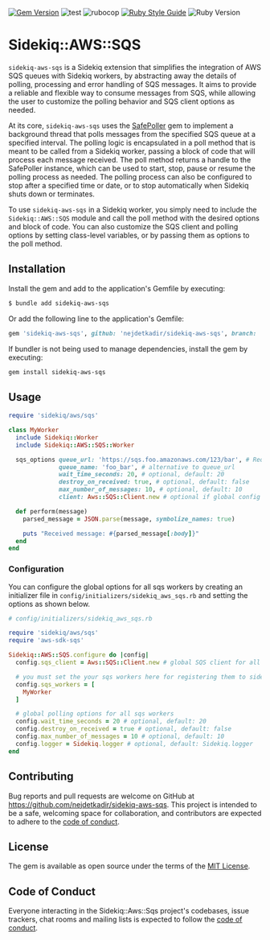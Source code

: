 [![Gem Version](https://badge.fury.io/rb/sidekiq-aws-sqs.svg)](https://badge.fury.io/rb/sidekiq-aws-sqs)
![test](https://github.com/nejdetkadir/sidekiq-aws-sqs/actions/workflows/test.yml/badge.svg?branch=main)
![rubocop](https://github.com/nejdetkadir/sidekiq-aws-sqs/actions/workflows/rubocop.yml/badge.svg?branch=main)
[![Ruby Style Guide](https://img.shields.io/badge/code_style-rubocop-brightgreen.svg)](https://github.com/rubocop/rubocop)
![Ruby Version](https://img.shields.io/badge/ruby_version->=_2.7.0-blue.svg)

# Sidekiq::AWS::SQS

`sidekiq-aws-sqs` is a Sidekiq extension that simplifies the integration of AWS SQS queues with Sidekiq workers, by abstracting away the details of polling, processing and error handling of SQS messages. It aims to provide a reliable and flexible way to consume messages from SQS, while allowing the user to customize the polling behavior and SQS client options as needed.

At its core, `sidekiq-aws-sqs` uses the [SafePoller](https://github.com/nejdetkadir/safe_poller) gem to implement a background thread that polls messages from the specified SQS queue at a specified interval. The polling logic is encapsulated in a poll method that is meant to be called from a Sidekiq worker, passing a block of code that will process each message received. The poll method returns a handle to the SafePoller instance, which can be used to start, stop, pause or resume the polling process as needed. The polling process can also be configured to stop after a specified time or date, or to stop automatically when Sidekiq shuts down or terminates.

To use `sidekiq-aws-sqs` in a Sidekiq worker, you simply need to include the `Sidekiq::AWS::SQS` module and call the poll method with the desired options and block of code. You can also customize the SQS client and polling options by setting class-level variables, or by passing them as options to the poll method.

## Installation

Install the gem and add to the application's Gemfile by executing:
```bash
$ bundle add sidekiq-aws-sqs
```

Or add the following line to the application's Gemfile:
```ruby
gem 'sidekiq-aws-sqs', github: 'nejdetkadir/sidekiq-aws-sqs', branch: 'main'
```

If bundler is not being used to manage dependencies, install the gem by executing:
```bash
gem install sidekiq-aws-sqs
```


## Usage

```ruby
require 'sidekiq/aws/sqs'

class MyWorker
  include Sidekiq::Worker
  include Sidekiq::AWS::SQS::Worker

  sqs_options queue_url: 'https://sqs.foo.amazonaws.com/123/bar', # Requires either queue_url or queue_name
              queue_name: 'foo_bar', # alternative to queue_url
              wait_time_seconds: 20, # optional, default: 20
              destroy_on_received: true, # optional, default: false
              max_number_of_messages: 10, # optional, default: 10
              client: Aws::SQS::Client.new # optional if global config is set to Sidekiq::AWS::SQS.config.sqs_client

  def perform(message)
    parsed_message = JSON.parse(message, symbolize_names: true)

    puts "Received message: #{parsed_message[:body]}"
  end
end
```

### Configuration
You can configure the global options for all sqs workers by creating an initializer file in `config/initializers/sidekiq_aws_sqs.rb` and setting the options as shown below.


```ruby
# config/initializers/sidekiq_aws_sqs.rb

require 'sidekiq/aws/sqs'
require 'aws-sdk-sqs'

Sidekiq::AWS::SQS.configure do |config|
  config.sqs_client = Aws::SQS::Client.new # global SQS client for all sqs workers

  # you must set the your sqs workers here for registering them to sidekiq aws sqs
  config.sqs_workers = [
    MyWorker
  ]

  # global polling options for all sqs workers
  config.wait_time_seconds = 20 # optional, default: 20
  config.destroy_on_received = true # optional, default: false
  config.max_number_of_messages = 10 # optional, default: 10
  config.logger = Sidekiq.logger # optional, default: Sidekiq.logger
end
```

## Contributing

Bug reports and pull requests are welcome on GitHub at https://github.com/nejdetkadir/sidekiq-aws-sqs. This project is intended to be a safe, welcoming space for collaboration, and contributors are expected to adhere to the [code of conduct](https://github.com/nejdetkadir/sidekiq-aws-sqs/blob/main/CODE_OF_CONDUCT.md).

## License

The gem is available as open source under the terms of the [MIT License](LICENSE).

## Code of Conduct

Everyone interacting in the Sidekiq::Aws::Sqs project's codebases, issue trackers, chat rooms and mailing lists is expected to follow the [code of conduct](https://github.com/nejdetkadir/sidekiq-aws-sqs/blob/main/CODE_OF_CONDUCT.md).
